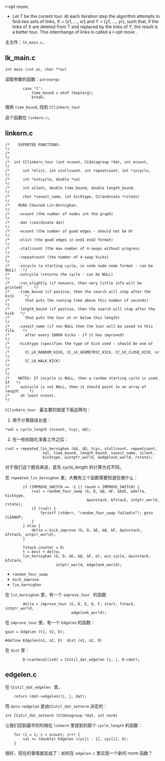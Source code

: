 r-opt move: 

* Let T be the current tour. At each iteration step the algorithm attempts to find two sets of links, X = {x1, ..., xr} and Y = {y1, ..., yr}, such that, if the links of X are deleted from T and replaced by the links of Y, the result is a better tour. This interchange of links is called a r-opt move .



主文件：`lk_main.c`，

## lk_main.c

```
int main (int ac, char **av)
```

读取参数的函数：`parseargs `

```
        case 't':
            time_bound = atof (boptarg);
            break;
```

搜索 `time_bound`, 找到 `CClinkern_tour `

这个函数在 `linkern.c`，

## linkern.c

```
/*    EXPORTED FUNCTIONS:                                                   */
/*                                                                          */
/*  int CClinkern_tour (int ncount, CCdatagroup *dat, int ecount,           */
/*      int *elist, int stallcount, int repeatcount, int *incycle,          */
/*      int *outcycle, double *val                                          */
/*      int silent, double time_bound, double length_bound,                 */
/*      char *saveit_name, int kicktype, CCrandstate *rstate)               */
/*    RUNS Chained Lin-Kernighan.                                           */
/*    -ncount (the number of nodes int the graph)                           */
/*    -dat (coordinate dat)                                                 */
/*    -ecount (the number of good edges - should not be 0)                  */
/*    -elist (the good edges in end1 end2 format)                           */
/*    -stallcount (the max number of 4-swaps without progress               */
/*    -repeatcount (the number of 4-swap kicks)                             */
/*    -incycle (a starting cycle, in node node node format - can be NULL)   */
/*    -outcycle (returns the cycle - can be NULL)                           */
/*    -run_slightly (if nonzero, then very little info will be printed)     */
/*    -time_bound (if postive, then the search will stop after the kick     */
/*       that puts the running time above this number of seconds)           */
/*    -length_bound (if postive, then the search will stop after the kick   */
/*       that puts the tour at or below this length)                        */
/*    -saveit_name (if non NULL then the tour will be saved to this file    */
/*       after every 10000 kicks - if it has improved)                      */
/*    -kicktype (specifies the type of kick used - should be one of         */
/*       CC_LK_RANDOM_KICK, CC_LK_GEOMETRIC_KICK, CC_LK_CLOSE_KICK, or      */
/*       CC_LK_WALK_KICK)                                                   */
/*                                                                          */
/*    NOTES: If incycle is NULL, then a random starting cycle is used. If   */
/*     outcycle is not NULL, then it should point to an array of length     */
/*     at least ncount.                                                     */
```



`CClinkern_tour ` 最主要的就是下面这两句：

1. 用于计算路径长度：

```
*val = cycle_length (ncount, tcyc, &D);
```
2. 在一些初始化准备工作之后：

```
rval = repeated_lin_kernighan (&G, &D, tcyc, stallcount, repeatcount,
                 val, time_bound, length_bound, saveit_name, silent,
                 kicktype, &intptr_world, &edgelook_world, rstate);
```

对于我们这个题目来说，首先 cycle_length 的计算方式不同。

在 `repeated_lin_kernighan` 里，大概有三个函数需要知道在做什么：

```
		if (IMPROVE_SWITCH == -1 || round < IMPROVE_SWITCH) {
            rval = random_four_swap (G, D, &Q, &F, &kdt, &delta, kicktype,
                                     &winstack, &fstack, intptr_world, rstate);
            if (rval) {
                fprintf (stderr, "random_four_swap failed\n"); goto CLEANUP;
            }
        } else {
            delta = kick_improve (G, D, &E, &Q, &F, &winstack, &fstack, intptr_world);
        }
        
        fstack.counter = 0;
        t = best + delta;
        lin_kernighan (G, D, &E, &Q, &F, &t, win_cycle, &winstack, &fstack,
                       intptr_world, edgelook_world);
```

* `random_four_swap`
* `kick_improve`
* `lin_kernighan`

在 `lin_kernighan` 里，有一个 `improve_tour ` 的函数

```
		delta = improve_tour (G, D, E, Q, F, start, fstack, intptr_world,
                              edgelook_world);
```

在 `improve_tour` 里，有一个  `Edgelen` 的函数：

```
gain = Edgelen (t1, t2, D);
```

```
#define Edgelen(n1, n2, D)  dist (n1, n2, D)
```

在 `dist` 里：

```
        D->cacheval[ind] = CCutil_dat_edgelen (i, j, D->dat);
```

## edgelen.c

在 `CCutil_dat_edgelen ` 里，

```
    return (dat->edgelen)(i, j, dat);
```

而 `data->edgelen` 是由`CCutil_dat_setnorm` 决定的：

```
int CCutil_dat_setnorm (CCdatagroup *dat, int norm)
```

让我们回到最早的时候在 `linkern` 里提到的那个 `cycle_length` 的函数：

```
	for (i = 1; i < ncount; i++) {
        val += (double) Edgelen (cyc[i - 1], cyc[i], D);
    }
```



很好，现在的事情就变成了：如何在 `edgelen.c` 里实现一个新的 norm 函数？